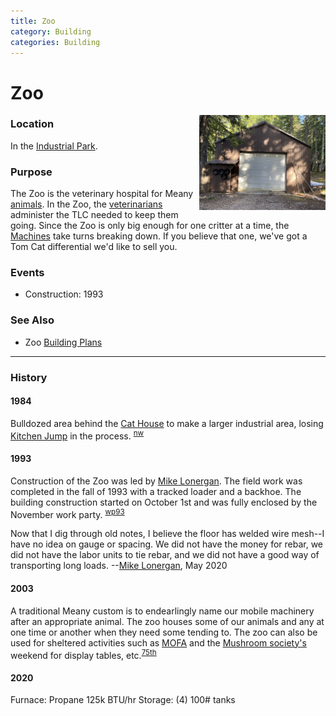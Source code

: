 ```yaml
---
title: Zoo
category: Building
categories: Building
---
```

# Zoo
<img src="img/2020-Zoo.jpeg" style="width: 40%;" align="right">

### Location

In the [Industrial Park](Industrial-Park).

### Purpose

The Zoo is the veterinary hospital for Meany [animals](Machines). In the Zoo, the [veterinarians](Mechanic) administer the TLC needed to keep them going. Since the Zoo is only big enough for one critter at a time, the [Machines](Machines) take turns breaking down. If you believe that one, we've got a Tom Cat differential we'd like to sell you.

### Events
- Construction: 1993

### See Also

- Zoo [Building Plans](https://github.com/MeanyLodge/meanylodge.github.com/blob/master/reference/Zoo-Plans.pdf)

---
### History

#### 1984

Bulldozed area behind the [Cat House](Cat-House) to make a larger industrial area, losing [Kitchen Jump](Kitchen-Jump) in the process. <sup>[nw][]</sup>

#### 1993

Construction of the Zoo was led by [Mike Lonergan](Mike-Lonergan). The field work was completed in the fall of 1993 with a tracked loader and a backhoe. The building construction started on October 1st and was fully enclosed by the November work party. <sup>[wp93][]</sup>

Now that I dig through old notes, I believe the floor has welded wire mesh--I have no idea on gauge or spacing.  We did not have the money for rebar, we did not have the labor units to tie rebar, and we did not have a good way of transporting long loads. --[Mike Lonergan](Mike-Lonergan), May 2020

#### 2003

A traditional Meany custom is to endearlingly name our mobile machinery after an appropriate animal. The zoo houses some of our animals and any at one time or another when they need some tending to. The zoo can also be used for sheltered activities such as [MOFA](MOFA) and the [Mushroom society's](Mushroom-Weekend) weekend for display tables, etc.<sup>[75th][]</sup>

#### 2020

Furnace: Propane 125k BTU/hr
Storage: (4) 100# tanks


[75th]: Anniversary#75th
[nw]: Names-Walt "Meany Names by Walter Little, 1984"
[wp93]: Work-Parties#1993
